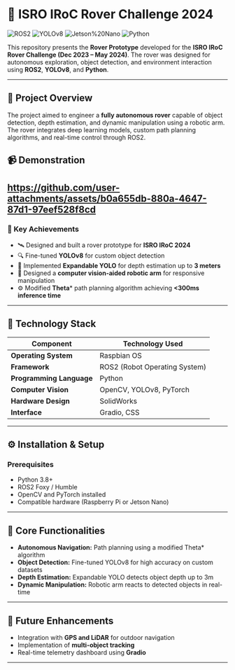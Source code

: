 # 🤖 ISRO IRoC Rover Challenge 2024

![ROS2](https://img.shields.io/badge/ROS2-Robot%20Operating%20System-blue) ![YOLOv8](https://img.shields.io/badge/YOLOv8-Computer%20Vision-red) ![Jetson%20Nano](https://img.shields.io/badge/Jetson%20Nano-Edge%20AI-green) ![Python](https://img.shields.io/badge/Python-3.8+-yellow)

This repository presents the **Rover Prototype** developed for the **ISRO IRoC Rover Challenge (Dec 2023 – May 2024)**. The rover was designed for autonomous exploration, object detection, and environment interaction using **ROS2**, **YOLOv8**, and **Python**.

---

## 🚀 Project Overview

The project aimed to engineer a **fully autonomous rover** capable of object detection, depth estimation, and dynamic manipulation using a robotic arm. The rover integrates deep learning models, custom path planning algorithms, and real-time control through ROS2.


## 📹 Demonstration
https://github.com/user-attachments/assets/b0a655db-880a-4647-87d1-97eef528f8cd
---

### 🔹 Key Achievements

* 🛰️ Designed and built a rover prototype for **ISRO IRoC 2024**
* 🔍 Fine-tuned **YOLOv8** for custom object detection
* 📏 Implemented **Expandable YOLO** for depth estimation up to **3 meters**
* 🦾 Designed a **computer vision-aided robotic arm** for responsive manipulation
* ⚙️ Modified **Theta*** path planning algorithm achieving **<300ms inference time**

---

## 🧠 Technology Stack

| Component                | Technology Used               |
| ------------------------ | ----------------------------- |
| **Operating System**     | Raspbian OS                   |
| **Framework**            | ROS2 (Robot Operating System) |
| **Programming Language** | Python                        |
| **Computer Vision**      | OpenCV, YOLOv8, PyTorch       |
| **Hardware Design**      | SolidWorks                    |
| **Interface**            | Gradio, CSS                   |

---

## ⚙️ Installation & Setup

### Prerequisites

* Python 3.8+
* ROS2 Foxy / Humble
* OpenCV and PyTorch installed
* Compatible hardware (Raspberry Pi or Jetson Nano)
  
---

## 🧩 Core Functionalities

* **Autonomous Navigation:** Path planning using a modified Theta* algorithm
* **Object Detection:** Fine-tuned YOLOv8 for high accuracy on custom datasets
* **Depth Estimation:** Expandable YOLO detects object depth up to 3m
* **Dynamic Manipulation:** Robotic arm reacts to detected objects in real-time

---

## 🚧 Future Enhancements

* Integration with **GPS and LiDAR** for outdoor navigation
* Implementation of **multi-object tracking**
* Real-time telemetry dashboard using **Gradio**

---
